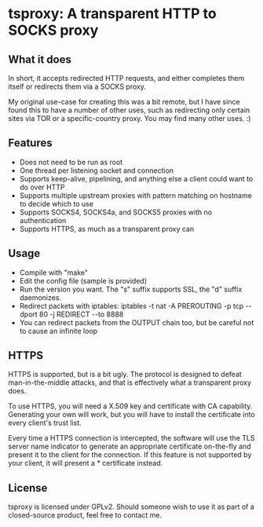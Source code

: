 tsproxy: A transparent HTTP to SOCKS proxy
==========================================

What it does
------------
In short, it accepts redirected HTTP requests, and either completes them itself or redirects them via a SOCKS proxy. 

My original use-case for creating this was a bit remote, but I have since found this to have a 
number of other uses, such as redirecting only certain sites via TOR or a specific-country proxy.
You may find many other uses. :)

Features
--------
- Does not need to be run as root
- One thread per listening socket and connection
- Supports keep-alive, pipelining, and anything else a client could want to do over HTTP
- Supports multiple upstream proxies with pattern matching on hostname to decide which to use
- Supports SOCKS4, SOCKS4a, and SOCKS5 proxies with no authentication
- Supports HTTPS, as much as a transparent proxy can

Usage
-----
- Compile with "make"
- Edit the config file (sample is provided)
- Run the version you want. The "s" suffix supports SSL, the "d" suffix daemonizes.
- Redirect packets with iptables: iptables -t nat -A PREROUTING -p tcp --dport 80 -j REDIRECT --to 8888
- You can redirect packets from the OUTPUT chain too, but be careful not to cause an infinite loop

HTTPS
-----
HTTPS is supported, but is a bit ugly. The protocol is designed to defeat man-in-the-middle attacks,
and that is effectively what a transparent proxy does. 

To use HTTPS, you will need a X.509 key and certificate with CA capability. Generating your own will work,
but you will have to install the certificate into every client's trust list. 

Every time a HTTPS connection is intercepted, the software will use the TLS server name indicator to generate
an appropriate certificate on-the-fly and present it to the client for the connection. If this feature is not
supported by your client, it will present a * certificate instead.

License
-------
tsproxy is licensed under GPLv2. Should someone wish to use it as part of a closed-source product,
feel free to contact me.

